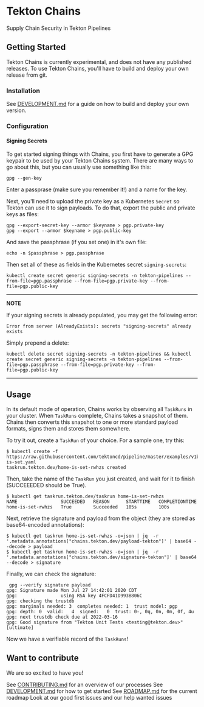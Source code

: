 # Tekton Chains
Supply Chain Security in Tekton Pipelines

## Getting Started

Tekton Chains is currently experimental, and does not have any published releases.
To use Tekton Chains, you'll have to build and deploy your own release from git.

### Installation

See [DEVELOPMENT.md](DEVELOPMENT.md) for a guide on how to build and deploy your own version.

### Configuration

#### Signing Secrets

To get started signing things with Chains, you first have to generate a GPG keypair
to be used by your Tekton Chains system.
There are many ways to go about this, but you can usually use something like this:

```shell
gpg --gen-key
```

Enter a passprase (make sure you remember it!) and a name for the key.

Next, you'll need to upload the private key as a Kubernetes `Secret` so Tekton can use it
to sign payloads.
To do that, export the public and private keys as files:

```shell
gpg --export-secret-key --armor $keyname > pgp.private-key
gpg --export --armor $keyname > pgp.public-key
```

And save the passphrase (if you set one) in it's own file:

```shell
echo -n $passphrase > pgp.passphrase
```

Then set all of these as fields in the Kubernetes secret `signing-secrets`:

```shell
kubectl create secret generic signing-secrets -n tekton-pipelines --from-file=pgp.passphrase --from-file=pgp.private-key --from-file=pgp.public-key
```

---
**NOTE**

If your signing secrets is already populated, you may get the following error:

```shell
Error from server (AlreadyExists): secrets "signing-secrets" already exists
```

Simply prepend a delete:

```shell
kubectl delete secret signing-secrets -n tekton-pipelines && kubectl create secret generic signing-secrets -n tekton-pipelines --from-file=pgp.passphrase --from-file=pgp.private-key --from-file=pgp.public-key
```
---

## Usage

In its default mode of operation, Chains works by observing all `TaskRuns` in your cluster.
When `TaskRuns` complete, Chains takes a snapshot of them.
Chains then converts this snapshot to one or more standard payload formats, signs them and stores them somewhere.

To try it out, create a `TaskRun` of your choice.
For a sample one, try this:

```shell
$ kubectl create -f https://raw.githubusercontent.com/tektoncd/pipeline/master/examples/v1beta1/taskruns/home-is-set.yaml
taskrun.tekton.dev/home-is-set-rwhzs created
```

Then, take the name of the `TaskRun` you just created, and wait for it to finish (SUCCEEEDED should be True).

```shell
$ kubectl get taskrun.tekton.dev/taskrun home-is-set-rwhzs
NAME                SUCCEEDED   REASON      STARTTIME   COMPLETIONTIME
home-is-set-rwhzs   True        Succeeded   105s        100s
```

Next, retrieve the signature and payload from the object (they are stored as base64-encoded annotations):

```shell
$ kubectl get taskrun home-is-set-rwhzs -o=json | jq  -r '.metadata.annotations["chains.tekton.dev/payload-tekton"]' | base64 --decode > payload
$ kubectl get taskrun home-is-set-rwhzs -o=json | jq  -r '.metadata.annotations["chains.tekton.dev/signature-tekton"]' | base64 --decode > signature
```

Finally, we can check the signature:

```shell
 gpg --verify signature payload
gpg: Signature made Mon Jul 27 14:42:01 2020 CDT
gpg:                using RSA key 4FCFD41D993B806C
gpg: checking the trustdb
gpg: marginals needed: 3  completes needed: 1  trust model: pgp
gpg: depth: 0  valid:   4  signed:   0  trust: 0-, 0q, 0n, 0m, 0f, 4u
gpg: next trustdb check due at 2022-03-16
gpg: Good signature from "Tekton Unit Tests <testing@tekton.dev>" [ultimate]
```

Now we have a verifiable record of the `TaskRuns`!


## Want to contribute

We are so excited to have you!

See [CONTRIBUTING.md](CONTRIBUTING.md) for an overview of our processes
See [DEVELOPMENT.md](DEVELOPMENT.md) for how to get started
See [ROADMAP.md](ROADMAP.md) for the current roadmap
Look at our good first issues and our help wanted issues

